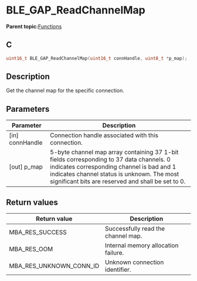 # BLE\_GAP\_ReadChannelMap

**Parent topic:**[Functions](GUID-0DD261BF-40D6-42CD-8806-9B93D259D1CC.md)

## C

```c
uint16_t BLE_GAP_ReadChannelMap(uint16_t connHandle, uint8_t *p_map);
```

## Description

Get the channel map for the specific connection.

## Parameters

|Parameter|Description|
|---------|-----------|
|\[in\] connHandle|Connection handle associated with this connection.|
|\[out\] p\_map|5-byte channel map array containing 37 1-bit fields corresponding to 37 data channels. 0 indicates corresponding channel is bad and 1 indicates channel status is unknown. The most significant bits are reserved and shall be set to 0.|

## Return values

|Return value|Description|
|------------|-----------|
|MBA\_RES\_SUCCESS|Successfully read the channel map.|
|MBA\_RES\_OOM|Internal memory allocation failure.|
|MBA\_RES\_UNKNOWN\_CONN\_ID|Unknown connection identifier.|


